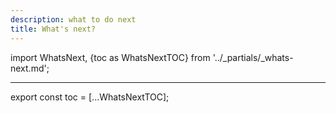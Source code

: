 ```yaml
---
description: what to do next
title: What's next?
---
```

import WhatsNext, {toc as WhatsNextTOC} from '../_partials/_whats-next.md';

<hr />

<WhatsNext />

<!--
    Workaround for ToC of imported content
    See https://github.com/facebook/docusaurus/issues/3915#issuecomment-896193142
-->
export const toc = [...WhatsNextTOC];
